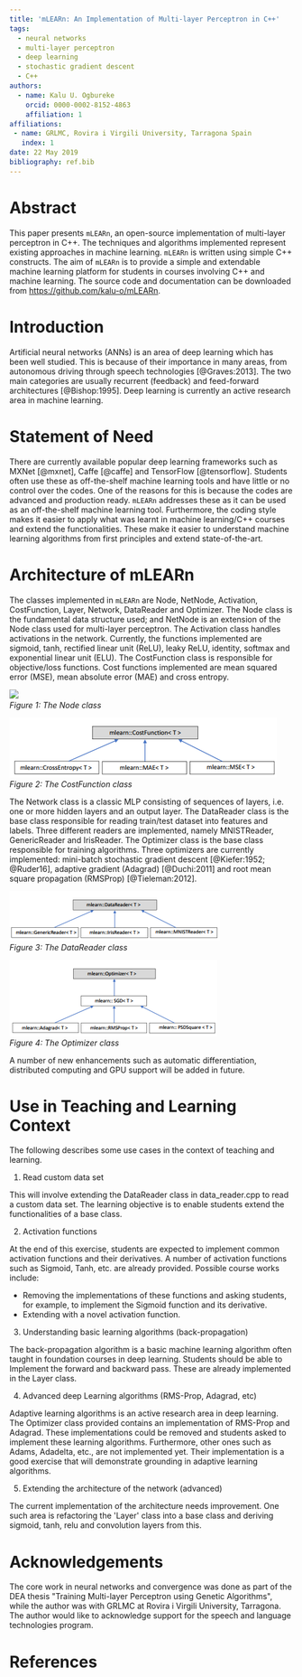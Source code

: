 ```yaml
---
title: 'mLEARn: An Implementation of Multi-layer Perceptron in C++'
tags:
  - neural networks
  - multi-layer perceptron
  - deep learning
  - stochastic gradient descent
  - C++
authors:
  - name: Kalu U. Ogbureke
    orcid: 0000-0002-8152-4863
    affiliation: 1
affiliations:
 - name: GRLMC, Rovira i Virgili University, Tarragona Spain
   index: 1
date: 22 May 2019
bibliography: ref.bib
---
```


# Abstract

This paper presents ``mLEARn``, an open-source implementation of multi-layer perceptron
in C++. The techniques and algorithms implemented represent existing approaches in
machine learning. ``mLEARn`` is written using simple C++ constructs. The aim of ``mLEARn``
is to provide a simple and extendable machine learning platform for students in courses
involving C++ and machine learning. The source code and documentation can
be downloaded from https://github.com/kalu-o/mLEARn.

# Introduction

Artificial neural networks (ANNs) is an area of deep learning which has been well studied.
This is because of their importance in many areas, from autonomous driving through speech
technologies [@Graves:2013]. The two main categories are usually recurrent (feedback)
and feed-forward architectures [@Bishop:1995]. Deep learning is currently an active research area in machine learning.

# Statement of Need

There are currently available popular deep learning frameworks such as MXNet [@mxnet], Caffe [@caffe] and TensorFlow [@tensorflow]. Students often use these as off-the-shelf machine learning tools and have little or no control over the codes. One of the reasons for 
this is because the codes are advanced and production ready. ``mLEARn`` addresses these as it can be used as an off-the-shelf machine learning tool. Furthermore, the coding style makes it easier to apply what was learnt in machine learning/C++ courses and extend the functionalities. These make it easier to understand machine learning algorithms from first principles and extend state-of-the-art.

# Architecture of mLEARn

The classes implemented in ``mLEARn`` are Node, NetNode, Activation, CostFunction, Layer,
Network, DataReader and Optimizer. The Node class is the fundamental data structure
used; and NetNode is an extension of the Node class used for multi-layer perceptron. The Activation class handles activations in the network. Currently, the functions implemented are sigmoid, tanh, rectified linear unit (ReLU), leaky ReLU, identity, softmax
and exponential linear unit (ELU). The CostFunction class is responsible for objective/loss functions. Cost functions implemented are mean squared error (MSE), mean absolute error (MAE) and cross entropy.

![](node.PNG)      
*Figure 1: The Node class*

![](cost_function.PNG)  
*Figure 2: The CostFunction class*

The Network class is a classic MLP consisting of sequences of layers, i.e. one or more
hidden layers and an output layer. The DataReader class is the base class responsible for
reading train/test dataset into features and labels. Three different readers are implemented,
namely MNISTReader, GenericReader and IrisReader. The Optimizer class is the base class responsible
for training algorithms. Three optimizers are currently implemented: mini-batch stochastic gradient descent [@Kiefer:1952; @Ruder16], adaptive gradient (Adagrad) [@Duchi:2011] and root mean square propagation (RMSProp) [@Tieleman:2012].

![](reader.PNG)   
*Figure 3: The DataReader class*

![](optimizer.PNG)    
*Figure 4: The Optimizer class*

A number of new enhancements such as automatic differentiation, distributed computing and GPU support will be added in future.

# Use in Teaching and Learning Context

The following describes some use cases in the context of teaching and learning.
1. Read custom data set

This will involve extending the DataReader class in data_reader.cpp to read a custom data set. The learning objective is to enable students extend the functionalities of a base class.

2. Activation functions

At the end of this exercise, students are expected to implement common activation functions and their derivatives. A number of activation functions such as Sigmoid, Tanh, etc. are already provided. Possible course works include:
* Removing the implementations of these functions and asking students, for example, to implement the Sigmoid function and its derivative.
* Extending with a novel activation function.

3. Understanding basic learning algorithms (back-propagation)

The back-propagation algorithm is a basic machine learning algorithm often taught in foundation courses in deep learning. Students should be able to Implement the forward and backward pass. These are already implemented in the Layer class.

4. Advanced deep Learning algorithms (RMS-Prop, Adagrad, etc)

Adaptive learning algorithms is an active research area in deep learning. The Optimizer class provided contains an implementation of RMS-Prop and Adagrad. These implementations
could be removed and students asked to implement these learning algorithms. Furthermore, other ones such as Adams, Adadelta, etc., are not implemented yet. Their implementation is a good exercise that will demonstrate grounding in adaptive learning algorithms.

5. Extending the architecture of the network (advanced)

The current implementation of the architecture needs improvement. One such area is refactoring the 'Layer' class into a base class and deriving sigmoid, tanh, relu and convolution layers from this.

# Acknowledgements

The core work in neural networks and convergence was done as part of the DEA thesis "Training Multi-layer Perceptron using Genetic Algorithms", while the author was with GRLMC at Rovira i Virgili University, Tarragona. The author would
like to acknowledge support for the speech and language technologies program.

# References

